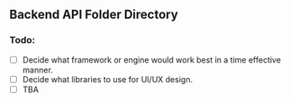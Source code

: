 ## Backend API Folder Directory

### Todo:
- [ ]  Decide what framework or engine would work best in a time effective manner.
- [ ]  Decide what libraries to use for UI/UX design.
- [ ]  TBA